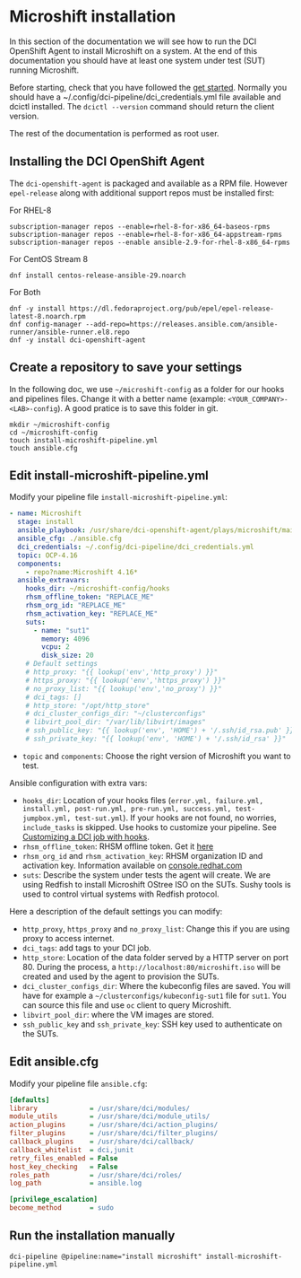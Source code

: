 # Microshift installation

In this section of the documentation we will see how to run the DCI OpenShift Agent to install Microshift on a system. At the end of this documentation you should have at least one system under test (SUT) running Microshift.

Before starting, check that you have followed the [get started](get_started). Normally you should have a ~/.config/dci-pipeline/dci_credentials.yml file available and dcictl installed. The `dcictl --version` command should return the client version.

The rest of the documentation is performed as root user.

## Installing the DCI OpenShift Agent

The `dci-openshift-agent` is packaged and available as a RPM file. However `epel-release` along with additional support repos must be installed first:

For RHEL-8

```console
subscription-manager repos --enable=rhel-8-for-x86_64-baseos-rpms
subscription-manager repos --enable=rhel-8-for-x86_64-appstream-rpms
subscription-manager repos --enable ansible-2.9-for-rhel-8-x86_64-rpms
```

For CentOS Stream 8

```console
dnf install centos-release-ansible-29.noarch
```

For Both

```console
dnf -y install https://dl.fedoraproject.org/pub/epel/epel-release-latest-8.noarch.rpm
dnf config-manager --add-repo=https://releases.ansible.com/ansible-runner/ansible-runner.el8.repo
dnf -y install dci-openshift-agent
```

## Create a repository to save your settings

In the following doc, we use `~/microshift-config` as a folder for our hooks and pipelines files. Change it with a better name (example: `<YOUR_COMPANY>-<LAB>-config`). A good pratice is to save this folder in git.

```
mkdir ~/microshift-config
cd ~/microshift-config
touch install-microshift-pipeline.yml
touch ansible.cfg
```

## Edit install-microshift-pipeline.yml

Modify your pipeline file `install-microshift-pipeline.yml`:

```yaml
- name: Microshift
  stage: install
  ansible_playbook: /usr/share/dci-openshift-agent/plays/microshift/main.yml
  ansible_cfg: ./ansible.cfg
  dci_credentials: ~/.config/dci-pipeline/dci_credentials.yml
  topic: OCP-4.16
  components:
    - repo?name:Microshift 4.16*
  ansible_extravars:
    hooks_dir: ~/microshift-config/hooks
    rhsm_offline_token: "REPLACE_ME"
    rhsm_org_id: "REPLACE_ME"
    rhsm_activation_key: "REPLACE_ME"
    suts:
      - name: "sut1"
        memory: 4096
        vcpu: 2
        disk_size: 20
    # Default settings
    # http_proxy: "{{ lookup('env','http_proxy') }}"
    # https_proxy: "{{ lookup('env','https_proxy') }}"
    # no_proxy_list: "{{ lookup('env','no_proxy') }}"
    # dci_tags: []
    # http_store: "/opt/http_store"
    # dci_cluster_configs_dir: "~/clusterconfigs"
    # libvirt_pool_dir: "/var/lib/libvirt/images"
    # ssh_public_key: "{{ lookup('env', 'HOME') + '/.ssh/id_rsa.pub' }}"
    # ssh_private_key: "{{ lookup('env', 'HOME') + '/.ssh/id_rsa' }}"
```

- `topic` and `components`: Choose the right version of Microshift you want to test.

Ansible configuration with extra vars:

- `hooks_dir`: Location of your hooks files (`error.yml, failure.yml, install.yml, post-run.yml, pre-run.yml, success.yml, test-jumpbox.yml, test-sut.yml`). If your hooks are not found, no worries, `include_tasks` is skipped. Use hooks to customize your pipeline. See [Customizing a DCI job with hooks](general_concepts/#customizing-a-dci-job-with-hooks).
- `rhsm_offline_token`: RHSM offline token. Get it [here](https://access.redhat.com/management/api)
- `rhsm_org_id` and `rhsm_activation_key`: RHSM organization ID and activation key. Information available on [console.redhat.com](https://console.redhat.com/insights/connector/activation-keys)
- `suts`: Describe the system under tests the agent will create. We are using Redfish to install Microshift OStree ISO on the SUTs. Sushy tools is used to control virtual systems with Redfish protocol.

Here a description of the default settings you can modify:

- `http_proxy`, `https_proxy` and `no_proxy_list`: Change this if you are using proxy to access internet.
- `dci_tags`: add tags to your DCI job.
- `http_store`: Location of the data folder served by a HTTP server on port 80. During the process, a `http://localhost:80/microshift.iso` will be created and used by the agent to provision the SUTs.
- `dci_cluster_configs_dir`: Where the kubeconfig files are saved. You will have for example a `~/clusterconfigs/kubeconfig-sut1` file for `sut1`. You can source this file and use `oc` client to query Microshift.
- `libvirt_pool_dir`: where the VM images are stored.
- `ssh_public_key` and `ssh_private_key`: SSH key used to authenticate on the SUTs.

## Edit ansible.cfg

Modify your pipeline file `ansible.cfg`:

```ini
[defaults]
library             = /usr/share/dci/modules/
module_utils        = /usr/share/dci/module_utils/
action_plugins      = /usr/share/dci/action_plugins/
filter_plugins      = /usr/share/dci/filter_plugins/
callback_plugins    = /usr/share/dci/callback/
callback_whitelist  = dci,junit
retry_files_enabled = False
host_key_checking   = False
roles_path          = /usr/share/dci/roles/
log_path            = ansible.log

[privilege_escalation]
become_method       = sudo
```

## Run the installation manually

```console
dci-pipeline @pipeline:name="install microshift" install-microshift-pipeline.yml
```
